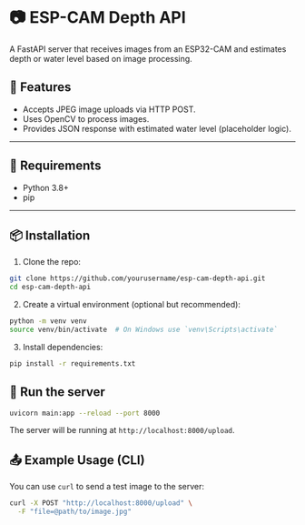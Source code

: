 # 📷 ESP-CAM Depth API

A FastAPI server that receives images from an ESP32-CAM and estimates depth or water level based on image processing.

## 🚀 Features

- Accepts JPEG image uploads via HTTP POST.
- Uses OpenCV to process images.
- Provides JSON response with estimated water level (placeholder logic).

---

## 🧰 Requirements

- Python 3.8+
- pip

---

## 📦 Installation

1. Clone the repo:

```bash
git clone https://github.com/yourusername/esp-cam-depth-api.git
cd esp-cam-depth-api
```
2. Create a virtual environment (optional but recommended):

```bash
python -m venv venv
source venv/bin/activate  # On Windows use `venv\Scripts\activate`
```
3. Install dependencies:

```bash
pip install -r requirements.txt
```

## 📡 Run the server

```bash
uvicorn main:app --reload --port 8000
```

The server will be running at `http://localhost:8000/upload`.

## 📤 Example Usage (CLI)
You can use `curl` to send a test image to the server:

```bash
curl -X POST "http://localhost:8000/upload" \
  -F "file=@path/to/image.jpg"
  ```
